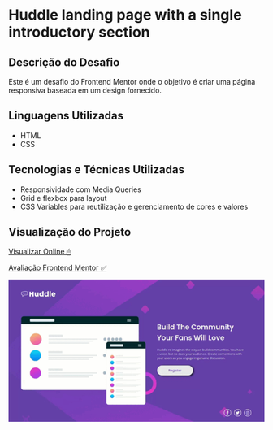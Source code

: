 # Huddle landing page with a single introductory section

## Descrição do Desafio
Este é um desafio do Frontend Mentor onde o objetivo é criar uma página responsiva baseada em um design fornecido.

## Linguagens Utilizadas
- HTML
- CSS

## Tecnologias e Técnicas Utilizadas
- Responsividade com Media Queries
- Grid e flexbox para layout
- CSS Variables para reutilização e gerenciamento de cores e valores

## Visualização do Projeto
[Visualizar Online 🖱](https://lucasjcfreire.github.io/challenges/frontend-mentor/01-newbie/lp-huddle/)

[Avaliação Frontend Mentor ✅](https://www.frontendmentor.io/solutions/used-grid-and-flexbox-techniques-to-create-the-responsive-layout-WV8VbJ7Mix)

![Visualização do Projeto](./src/images/preview.gif)